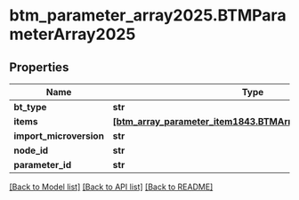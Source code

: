 # btm_parameter_array2025.BTMParameterArray2025

## Properties
Name | Type | Description | Notes
------------ | ------------- | ------------- | -------------
**bt_type** | **str** |  | [optional] 
**items** | [**[btm_array_parameter_item1843.BTMArrayParameterItem1843]**](BTMArrayParameterItem1843.md) |  | [optional] 
**import_microversion** | **str** |  | [optional] 
**node_id** | **str** |  | [optional] 
**parameter_id** | **str** |  | [optional] 

[[Back to Model list]](../README.md#documentation-for-models) [[Back to API list]](../README.md#documentation-for-api-endpoints) [[Back to README]](../README.md)


